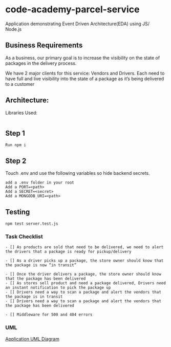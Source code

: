 # code-academy-parcel-service
Application demonstrating Event Driven Architecture(EDA) using JS/ Node.js

## Business Requirements
As a business, our primary goal is to increase the visibility on the state of packages in the delivery process.

We have 2 major clients for this service: Vendors and Drivers. Each need to have full and live visibility into the state of a package as it’s being delivered to a customer
## Architecture:
Libraries Used:
```

```

## Step 1
```
Run npm i
```
## Step 2
Touch .env and use the following variables so hide backend secrets.
```
add a .env folder in your root 
Add a PORT=<path>
Add a SECRET=<secret>
Add a MONGODB_URI=<path>
```
## Testing
``` 
npm test server.test.js
```
### Task Checklist
```
- [] As products are sold that need to be delivered, we need to alert the drivers that a package is ready for pickup/delivery

- [] As a driver picks up a package, the store owner should know that the package is now “in transit”

- [] Once the driver delivers a package, the store owner should know that the package has been delivered
- [] As stores sell product and need a package delivered, Drivers need an instant notification to pick the package up
- [] Drivers need a way to scan a package and alert the vendors that the package is in transit
- [] Drivers need a way to scan a package and alert the vendors that the package has been delivered

- [] Middleware for 500 and 404 errors
```
### UML
[Application UML Diagram](./assets/capuml.md)

